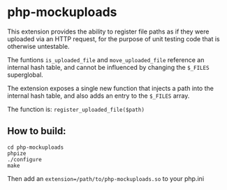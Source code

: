 php-mockuploads
===============

This extension provides the ability to register file paths as if they were uploaded via an HTTP request, for the purpose of unit testing code that is otherwise untestable.

The funtions `is_uploaded_file` and `move_uploaded_file` reference an internal hash table, and cannot be influenced by changing the `$_FILES` superglobal.

The extension exposes a single new function that injects a path into the internal hash table, and also adds an entry to the `$_FILES` array.

The function is: `register_uploaded_file($path)`

How to build:
-------------

```
cd php-mockuploads
phpize
./configure
make
```

Then add an `extension=/path/to/php-mockuploads.so` to your php.ini

